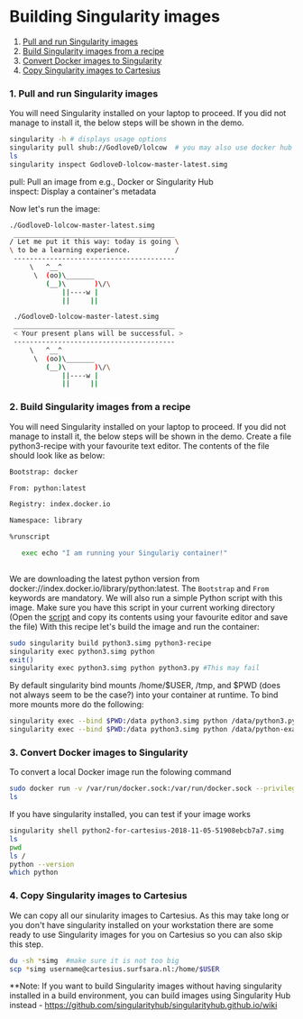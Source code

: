 # Building Singularity images

1. [Pull and run Singularity images](#pull-singularity)
2. [Build Singularity images from a recipe](#build-singularity)
3. [Convert Docker images to Singularity](#convert-docker)
4. [Copy Singularity images to Cartesius](#copy-sing-cart)
   
### <a name="pull-singularity"></a> 1. Pull and run Singularity images
 
You will need Singularity installed on your laptop to proceed. If you did not manage to install it, the below steps will be shown in the demo.

   ```sh
   singularity -h # displays usage options
   singularity pull shub://GodloveD/lolcow  # you may also use docker hub - singularity pull docker://godlovedc/lolcow
   ls
   singularity inspect GodloveD-lolcow-master-latest.simg
   ```
   pull: Pull an image from e.g., Docker or Singularity Hub  
   inspect: Display a container's metadata
   
 Now let's run the image:
    
   ```sh
   ./GodloveD-lolcow-master-latest.simg 
    ________________________________________
   / Let me put it this way: today is going \
   \ to be a learning experience.           /
    ----------------------------------------
        \   ^__^
         \  (oo)\_______
            (__)\       )\/\
                ||----w |
                ||     ||

    ./GodloveD-lolcow-master-latest.simg 
    ________________________________________
    < Your present plans will be successful. >
    ----------------------------------------
        \   ^__^
         \  (oo)\_______
            (__)\       )\/\
                ||----w |
                ||     ||
   ```

### <a name="build-singularity"></a> 2. Build Singularity images from a recipe

You will need Singularity installed on your laptop to proceed. If you did not manage to install it, the below steps  will be shown in the demo. Create a file python3-recipe with your favourite text editor. The contents of the file should look like as below:

   ```sh
   Bootstrap: docker

   From: python:latest

   Registry: index.docker.io

   Namespace: library

   %runscript

      exec echo "I am running your Singulariy container!"
      
   ```
   We are downloading the latest python version from docker://index.docker.io/library/python:latest. The `Bootstrap` and `From` keywords are mandatory. We will also run a simple Python script with this image. Make sure you have this script in your current working directory (Open the [script](https://github.com/maithili-k/singularity-course/blob/master/python3.py) and copy its contents using your favourite editor and save the file) With this recipe let's build the image and run the container:

   ```sh
   sudo singularity build python3.simg python3-recipe
   singularity exec python3.simg python
   exit()
   singularity exec python3.simg python python3.py #This may fail 
   ```
   
   By default singularity bind mounts /home/$USER, /tmp, and $PWD (does not always seem to be the case?) into your container at runtime. To bind more mounts more do the following:
   
   ```sh
   singularity exec --bind $PWD:/data python3.simg python /data/python3.py
   singularity exec --bind $PWD:/data python3.simg python /data/python-example.py
   ``` 
 
### <a name="convert-docker"></a> 3. Convert Docker images to Singularity

To convert a local Docker image run the folowing command 
   ```sh
   sudo docker run -v /var/run/docker.sock:/var/run/docker.sock --privileged -t --rm singularityware/docker2singularity    python2-for-cartesius
   ls
   ```
   
If you have singularity installed, you can test if your image works

   ```sh
   singularity shell python2-for-cartesius-2018-11-05-51908ebcb7a7.simg
   ls
   pwd
   ls /
   python --version
   which python
   ```
   
### <a name="copy-sing-cart"></a> 4. Copy Singularity images to Cartesius

We can copy all our sinularity images to Cartesius. As this may take long or you don't have singularity installed on your workstation there are some ready to use Singularity images for you on Cartesius so you can also skip this step.

   ```sh
   du -sh *simg  #make sure it is not too big
   scp *simg username@cartesius.surfsara.nl:/home/$USER
   ```

**Note: If you want to build Singularity images without having singularity installed in a build environment, you can build images using Singularity Hub instead - https://github.com/singularityhub/singularityhub.github.io/wiki
